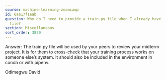 ```yaml
---
course: machine-learning-zoomcamp
id: 6aa17f1eab
question: Why do I need to provide a train.py file when I already have the notebook.ipynb
  file?
section: Miscellaneous
sort_order: 3830
---
```


Answer: The train.py file will be used by your peers to review your midterm project. It is for them to cross-check that your training process works on someone else’s system. It should also be included in the environment in conda or with pipenv.

Odimegwu David

